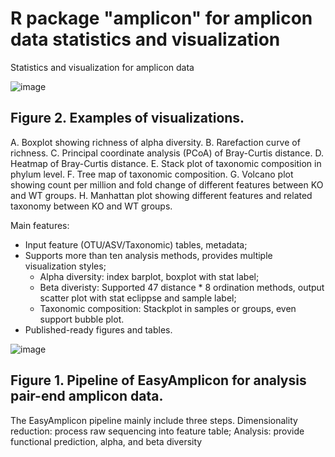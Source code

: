 # R package "amplicon" for amplicon data statistics and visualization

Statistics and visualization for amplicon data

![image](http://210.75.224.110/Note/R/amplicon/fig2.png)

## Figure 2. Examples of visualizations. 

A. Boxplot showing richness of alpha diversity. B. Rarefaction curve of richness. C. Principal coordinate analysis (PCoA) of Bray-Curtis distance. D. Heatmap of Bray-Curtis distance. E. Stack plot of taxonomic composition in phylum level. F. Tree map of taxonomic composition. G. Volcano plot showing count per million and fold change of different features between KO and WT groups. H. Manhattan plot showing different features and related taxonomy between KO and WT groups.


Main features:

- Input feature (OTU/ASV/Taxonomic) tables, metadata;
- Supports more than ten analysis methods, provides multiple visualization styles;
    - Alpha diversity: index barplot, boxplot with stat label;
    - Beta diveristy: Supported 47 distance * 8 ordination methods, output scatter plot with stat eclippse and sample label;
    - Taxonomic composition: Stackplot in samples or groups, even support bubble plot.
- Published-ready figures and tables.

![image](http://210.75.224.110/Note/R/amplicon/fig1.png)

## Figure 1. Pipeline of EasyAmplicon for analysis pair-end amplicon data.
The EasyAmplicon pipeline mainly include three steps. Dimensionality reduction: process raw sequencing into feature table; Analysis: provide functional prediction, alpha, and beta diversity

